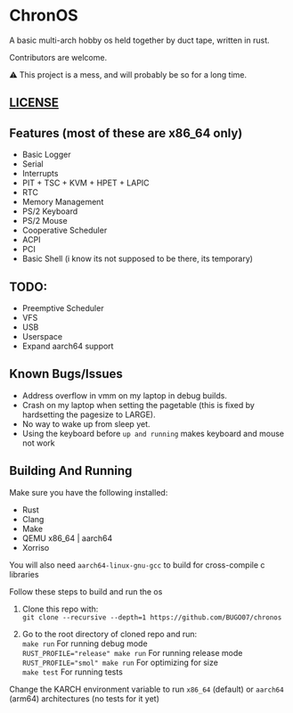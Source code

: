 # ChronOS

A basic multi-arch hobby os held together by duct tape, written in rust.

Contributors are welcome.

:warning: This project is a mess, and will probably be so for a long time. 

## [LICENSE](LICENSE)

## Features (most of these are x86_64 only)

- Basic Logger
- Serial
- Interrupts
- PIT + TSC + KVM + HPET + LAPIC
- RTC
- Memory Management
- PS/2 Keyboard
- PS/2 Mouse
- Cooperative Scheduler
- ACPI
- PCI
- Basic Shell (i know its not supposed to be there, its temporary)

## TODO:

- Preemptive Scheduler
- VFS
- USB
- Userspace
- Expand aarch64 support

## Known Bugs/Issues

- Address overflow in vmm on my laptop in debug builds.
- Crash on my laptop when setting the pagetable (this is fixed by hardsetting the pagesize to LARGE).
- No way to wake up from sleep yet.
- Using the keyboard before `up and running` makes keyboard and mouse not work

## Building And Running

Make sure you have the following installed:
* Rust
* Clang
* Make
* QEMU x86_64 | aarch64
* Xorriso

You will also need `aarch64-linux-gnu-gcc` to build for cross-compile c libraries

Follow these steps to build and run the os
1. Clone this repo with:\
``git clone --recursive --depth=1 https://github.com/BUGO07/chronos``

2. Go to the root directory of cloned repo and run:\
``make run`` For running debug mode\
``RUST_PROFILE="release" make run`` For running release mode\
``RUST_PROFILE="smol" make run`` For optimizing for size\
``make test`` For running tests

Change the KARCH environment variable to run `x86_64` (default) or `aarch64` (arm64) architectures (no tests for it yet)